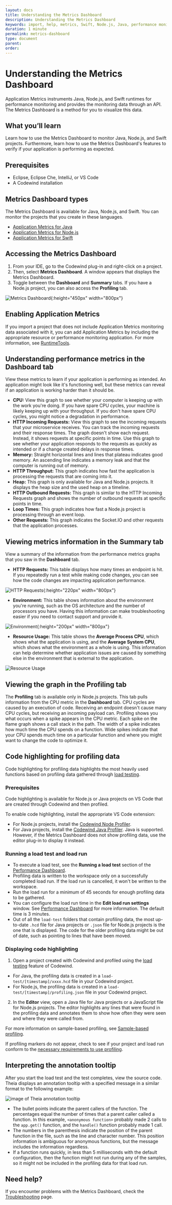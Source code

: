 ```yaml
---
layout: docs
title: Understanding the Metrics Dashboard
description: Understanding the Metrics Dashboard
keywords: import, help, metrics, Swift, Node.js, Java, performance monitoring, app monitor, dashboard, CPU, HTTP incoming requests, memory, HTTP throughput, Heap, HTTP outbound requests, loop times, other requests, run load, HTTP Requests, environment, resource usage, profiling, enabling, graph
duration: 1 minute
permalink: metrics-dashboard
type: document
parent:
order:
---
```


# Understanding the Metrics Dashboard

Application Metrics instruments Java, Node.js, and Swift runtimes for performance monitoring and provides the monitoring data through an API. The Metrics Dashboard is a method for you to visualize this data. 

## What you’ll learn

Learn how to use the Metrics Dashboard to monitor Java, Node.js, and Swift projects. Furthermore, learn how to use the Metrics Dashboard's features to verify if your application is performing as expected.  

## Prerequisites

* Eclipse, Eclipse Che, IntelliJ, or VS Code
* A Codewind installation

## Metrics Dashboard types

The Metrics Dashboard is available for Java, Node.js, and Swift. You can monitor the projects that you create in these languages.
* [Application Metrics for Java](https://developer.ibm.com/javasdk/application-metrics-java/)
* [Application Metrics for Node.js](https://developer.ibm.com/node/monitoring-post-mortem/application-metrics-node-js/)
* [Application Metrics for Swift](https://developer.ibm.com/swift/monitoring-diagnostics/application-metrics-for-swift/)

## Accessing the Metrics Dashboard

1. From your IDE, go to the Codewind plug-in and right-click on a project.
2. Then, select **Metrics Dashboard**. A window appears that displays the Metrics Dashboard.
3. Toggle between the **Dashboard** and **Summary** tabs. If you have a Node.js project, you can also access the **Profiling** tab.<br>

![Metrics Dashboard](images/metricsdashboard/metrics-dashboard.png){:height="450px" width="800px"}<br>

## Enabling Application Metrics

If you import a project that does not include Application Metrics monitoring data associated with it, you can add Application Metrics by including the appropriate resource or performance monitoring application. For more information, see [RuntimeTools](https://github.com/RuntimeTools/).

## Understanding performance metrics in the **Dashboard** tab

View these metrics to learn if your application is performing as intended. An application might look like it's functioning well, but these metrics can reveal if an application is working harder than it should be.
* **CPU:** View this graph to see whether your computer is keeping up with the work you're doing. If you have spare CPU cycles, your machine is likely keeping up with your throughput. If you don't have spare CPU cycles, you might notice a degradation in performance.
* **HTTP Incoming Requests:** View this graph to see the incoming requests that your microservice receives. You can track the incoming requests and their response times. The graph doesn't show each request. Instead, it shows requests at specific points in time. Use this graph to see whether your application responds to the requests as quickly as intended or if a change created delays in response times.
* **Memory:** Straight horizontal lines and lines that plateau indicates good memory. An ascending line indicates a memory leak and that the computer is running out of memory.
* **HTTP Throughput:** This graph indicates how fast the application is processing the requests that are coming into it.
* **Heap:** This graph is only available for Java and Node.js projects. It displays the heap size and the used heap on a timeline.
* **HTTP Outbound Requests:** This graph is similar to the HTTP Incoming Requests graph and shows the number of outbound requests at specific points in time.
* **Loop Times:** This graph indicates how fast a Node.js project is processing through an event loop.
* **Other Requests:** This graph indicates the Socket.IO and other requests that the application processes.

## Viewing metrics information in the **Summary** tab

View a summary of the information from the performance metrics graphs that you saw in the **Dashboard** tab.
* **HTTP Requests:** This table displays how many times an endpoint is hit. If you repeatedly run a test while making code changes, you can see how the code changes are impacting application performance.

![HTTP Requests](images/metricsdashboard/http-requests.png){:height="220px" width="800px"}

* **Environment:** This table shows information about the environment you're running, such as the OS architecture and the number of processors you have. Having this information can make troubleshooting easier if you need to contact support and provide it.

![Environment](images/metricsdashboard/environment.png){:height="200px" width="800px"}

* **Resource Usage:** This table shows the **Average Process CPU**, which shows what the application is using, and the **Average System CPU**, which shows what the environment as a whole is using. This information can help determine whether application issues are caused by something else in the environment that is external to the application.

![Resource Usage](images/performanceguide/viewing_metrics.png)

## Viewing the graph in the **Profiling** tab

The **Profiling** tab is available only in Node.js projects. This tab pulls information from the CPU metric in the **Dashboard** tab. CPU cycles are caused by an execution of code. Receiving an endpoint doesn't cause many CPU cycles, but receiving an incoming payload can. Profiling shows you what occurs when a spike appears in the CPU metric. Each spike on the flame graph shows a call stack in the path. The width of a spike indicates how much time the CPU spends on a function. Wide spikes indicate that your CPU spends much time on a particular function and where you might want to change the code to optimize it.

## Code highlighting for profiling data

Code highlighting for profiling data highlights the most heavily used functions based on profiling data gathered through [load testing](performance.html).

### Prerequisites
Code highlighting is available for Node.js or Java projects on VS Code that are created through Codewind and then profiled.

To enable code highlighting, install the appropriate VS Code extension:
- For Node.js projects, install the [Codewind Node Profiler](https://marketplace.visualstudio.com/items?itemName=IBM.codewind-node-profiler).
- For Java projects, install the [Codewind Java Profiler](https://marketplace.visualstudio.com/items?itemName=IBM.codewind-java-profiler). Java is supported. However, if the Metrics Dashboard does not show profiling data, use the editor plug-in to display it instead.

### Running a load test and load run
- To execute a load test, see the **Running a load test** section of the [Performance Dashboard](performance.html).
- Profiling data is written to the workspace only on a successfully completed load run. If the load run is cancelled, it won't be written to the workspace.
- Run the load run for a minimum of 45 seconds for enough profiling data to be gathered.
- You can configure the load run time in the **Edit load run settings** window. See [Performance Dashboard](performance.html) for more information. The default time is 3 minutes.
- Out of all the `load-test` folders that contain profiling data, the most up-to-date `.hcd` file for Java projects or `.json` file for Node.js projects is the one that is displayed. The code for the older profiling data might be out of date, such as pointing to lines that have been moved.

### Displaying code highlighting
1. Open a project created with Codewind and profiled using the [load testing](performance.html) feature of Codewind. 
- For Java, the profiling data is created in a `load-test/[timestamp]/xxxx.hcd` file in your Codewind project.
- For Node.js, the profiling data is created in a `load-test/[timestamp]/profiling.json` file in your Codewind project.
2. In the **Editor** view, open a Java file for Java projects or a JavaScript file for Node.js projects. The editor highlights any lines that were found in the profiling data and annotates them to show how often they were seen and where they were called from.

For more information on sample-based profiling, see [Sample-based profiling](https://www.ibm.com/support/knowledgecenter/en/SS3KLZ/com.ibm.java.diagnostics.healthcenter.doc/topics/profiling_using.html).

If profiling markers do not appear, check to see if your project and load run conform to the [necessary requirements to use profiling](troubleshooting.html#profiling-markers-do-not-appear).

## Interpreting the annotation tooltip

After you start the load test and the test completes, view the source code. Theia displays an annotation tooltip with a specified message in a similar format to the following example:

![image of Theia annotation tooltip](images/theia-annotation-tooltip.png)

- The bullet points indicate the parent callers of the function. The percentages equal the number of times that a parent caller called a function. In this example, `<anonymous function>` probably made 2 calls to the `app.get()` function, and the `handle()` function probably made 1 call.
- The numbers in the parenthesis indicate the position of the parent function in the file, such as the line and character number. This position information is ambiguous for anonymous functions, but the message includes the information regardless.
- If a function runs quickly, in less than 5 milliseconds with the default configuration, then the function might not run during any of the samples, so it might not be included in the profiling data for that load run.

## Need help?

If you encounter problems with the Metrics Dashboard, check the [Troubleshooting](troubleshooting.html#understanding-application-metrics) page.
